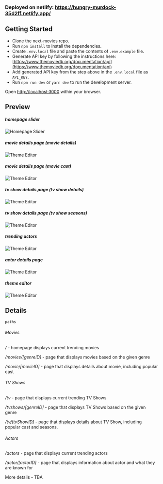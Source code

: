 ### Deployed on netlify: https://hungry-murdock-35d2ff.netlify.app/

## Getting Started

- Clone the next-movies repo.
- Run `npm install` to install the dependencies.
- Create `.env.local` file and paste the contents of `.env.example` file.
- Generate API key by following the instructions here: [https://www.themoviedb.org/documentation/api](https://www.themoviedb.org/documentation/api)
- Add generated API key from the step above in the `.env.local` file as `API_KEY`.
- Run `npm run dev` or `yarn dev` to run the development server.

Open [http://localhost:3000](http://localhost:3000) within your browser.

## Preview

##### homepage slider

![Homepage Slider](https://i.imgur.com/rYVZOn8.gif)

##### movie details page (movie details)

![Theme Editor](https://i.imgur.com/hXYcvI9.png)

##### movie details page (movie cast)

![Theme Editor](https://i.imgur.com/MhmrLOS.png)

##### tv show details page (tv show details)

![Theme Editor](https://i.imgur.com/cndsOlM.png)

##### tv show details page (tv show seasons)

![Theme Editor](https://i.imgur.com/dZLJdhL.png)

##### trending actors

![Theme Editor](https://i.imgur.com/74K3pHm.png)

##### actor details page

![Theme Editor](https://i.imgur.com/6oeyiCW.png)

##### theme editor

![Theme Editor](https://i.imgur.com/kTmLds9.gif)

## Details

`paths`

###### Movies

_/_ - homepage displays current trending movies

_/movies/[genreID]_ - page that displays movies based on the given genre

_/movie/[movieID]_ - page that displays details about movie, including popular cast

###### TV Shows

_/tv_ - page that displays current trending TV Shows

_/tvshows/[genreID]_ - page that displays TV Shows based on the given genre

_/tv/[tvShowID]_ - page that displays details about TV Show, including popular cast and seasons.

###### Actors

_/actors_ - page that displays current trending actors

_/actor/[actorID]_ - page that displays information about actor and what they are known for

More details - TBA
